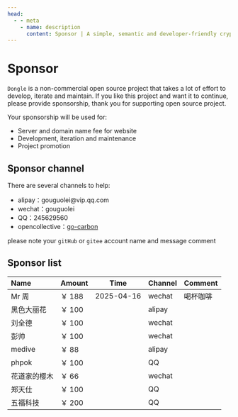 ```yaml
---
head:
  - - meta
    - name: description
      content: Sponsor | A simple, semantic and developer-friendly crypto package for golang
---
```


# Sponsor

`Dongle` is a non-commercial open source project that takes a lot of effort to develop, iterate and maintain.
If you like this project and want it to continue, please provide sponsorship, thank you for supporting open source project.

Your sponsorship will be used for:
- Server and domain name fee for website
- Development, iteration and maintenance
- Project promotion

## Sponsor channel

There are several channels to help:
<ul class="simple-list">
    <li>
        alipay：gouguolei@vip.qq.com
    </li>
    <li>
        wechat：gouguolei
    </li>
    <li>
        QQ：245629560
    </li>
    <li>
        opencollective：<a target="_blank" rel="noreferrer" href="https://opencollective.com/go-carbon">go-carbon</a>
    </li>
</ul>

please note your `gitHub` or `gitee` account name and message comment

## Sponsor list
| Name  | Amount | Time | Channel | Comment |
|:--------|-------|--------|----|-----|
| Mr 周    | ￥ 188 | 2025-04-16 | wechat | 喝杯咖啡  |
| 黑色大丽花   | ￥ 100 |  | alipay	 |  |
| 刘全德     | ￥ 100 |  | wechat |     |
| 彭帅      | ￥ 100 |  | wechat |     |
| medive  | ￥ 88  |  | alipay	 |     |
| phpok   | ￥ 100 |  | QQ |     |
| 花道家的樱木  | ￥ 66  |  | wechat |     |
| 郑天仕     | ￥ 100 |  | QQ |     |
| 五福科技    | ￥ 200 |  | QQ |     |
